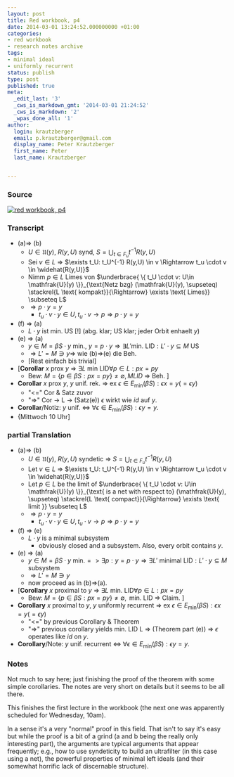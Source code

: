 ```yaml
---
layout: post
title: Red workbook, p4
date: 2014-03-01 13:24:52.000000000 +01:00
categories:
- red workbook
- research notes archive
tags:
- minimal ideal
- uniformly recurrent
status: publish
type: post
published: true
meta:
  _edit_last: '3'
  _cws_is_markdown_gmt: '2014-03-01 21:24:52'
  _cws_is_markdown: '2'
  _wpas_done_all: '1'
author:
  login: krautzberger
  email: p.krautzberger@gmail.com
  display_name: Peter Krautzberger
  first_name: Peter
  last_name: Krautzberger


---
```


### Source

[![red workbook, p4](assets/2014-02-26-23.37.09_cropped-693x1024.jpg)](http://boolesrings.org/krautzberger/files/2014/03/2014-02-26-23.37.09_cropped.jpg)

### Transcript

*   (a)=> (b)
    *   $U\in \mathfrak{U}(y)$, $R(y,U)$ synd, $S = \bigcup_{t\in F_u} t^{-1}R(y,U)$
    *   Sei $v\in L$ => $\exists t_U: t_U^{-1} R(y,U) \in v \Rightarrow t_u \cdot v \in \widehat{R(y,U)}$
    *   Nimm $p\in L$ Limes von $\underbrace{ \{ t_U \cdot v: U\in \mathfrak{U}(y) \}}_{\text{Netz bzg} (\mathfrak{U}(y), \supseteq) \stackrel{L \text{ kompakt}}{\Rightarrow} \exists \text{ Limes}} \subseteq L$
    *   $\Rightarrow p\cdot y = y$
        *   $t_u \cdot v \cdot y \in U, t_u \cdot v \rightarrow p \Rightarrow p\cdot y = y$
*   (f) => (a)
    *   $L \cdot y$ ist min. US [!] (abg. klar; US klar; jeder Orbit enhaelt $y$)
*   (e) => (a)
    *   $y\in M = \beta S \cdot y \text{ min., } y = p \cdot y \Rightarrow \exists L' \text{min. LID}: L' \cdot y \subseteq M \text{ US}$
    *   $\Rightarrow L' = M \ni y \Rightarrow$ wie (b)=>(e) die Beh.
    *   [Rest einfach bis trivial]
*   [**Corollar** $x$ prox $y$ => $\exists L \text{ min LID} \forall p \in L: px = py$
    *   Bew: $M = \{ p \in \beta S : px = py \} \neq \emptyset, MLID$ => Beh. ]
*   **Corollar** $x$ prox $y$, $y$ unif. rek. => ex $\epsilon \in E_{\min}(\beta S): \epsilon x = y (= \epsilon y)$
    *   "<=" Cor & Satz zuvor
    *   "=>" Cor -> L -> (Satz(e)) $\epsilon$ wirkt wie $id$ auf $y$.
*   **Corollar**/Notiz: $y$ unif. <=> $\forall \epsilon \in E_{\min}(\beta S): \epsilon y = y$.
*   {Mittwoch 10 Uhr]

### partial Translation

*   (a)=> (b)
    *   $U\in \mathfrak{U}(y)$, $R(y,U)$ syndetic => $S = \bigcup_{t\in F_u} t^{-1}R(y,U)$
    *   Let $v\in L$ => $\exists t_U: t_U^{-1} R(y,U) \in v \Rightarrow t_u \cdot v \in \widehat{R(y,U)}$
    *   Let $p\in L$ be the limit of $\underbrace{ \{ t_U \cdot v: U\in \mathfrak{U}(y) \}}_{\text{ is a net with respect to} (\mathfrak{U}(y), \supseteq) \stackrel{L \text{ compact}}{\Rightarrow} \exists \text{ limit }} \subseteq L$
    *   $\Rightarrow p\cdot y = y$
        *   $t_u \cdot v \cdot y \in U, t_u \cdot v \rightarrow p \Rightarrow p\cdot y = y$
*   (f) => (e)
    *   $L \cdot y$ is a minimal subsystem
        *   obviously closed and a subsystem. Also, every orbit contains $y$.
*   (e) => (a)
    *   $y\in M = \beta S \cdot y \text{ min.} => \exists p: y = p \cdot y \Rightarrow \exists L' \text{ minimal LID}: L' \cdot y \subseteq M \text{ subsystem}$
    *   $\Rightarrow L' = M \ni y$
    *   now proceed as in (b)=>(a).
*   [**Corollary** $x$ proximal to $y$ => $\exists L \text{ min. LID} \forall p \in L: px = py$
    *   Bew: $M = \{ p \in \beta S : px = py \} \neq \emptyset, \text{ min. LID}$ => Claim. ]
*   **Corollary** $x$ proximal to $y$, $y$ uniformly recurrent => ex $\epsilon \in E_{\min}(\beta S): \epsilon x = y (= \epsilon y)$
    *   "<=" by previous Corollary & Theorem
    *   "=>" previous corollary yields min. LID L => (Theorem part (e)) => $\epsilon$ operates like $id$ on $y$.
*   **Corollary**/Note: $y$ unif. recurrent <=> $\forall \epsilon \in E_{\min}(\beta S): \epsilon y = y$.

### Notes

Not much to say here; just finishing the proof of the theorem with some simple corollaries. The notes are very short on details but it seems to be all there.

This finishes the first lecture in the workbook (the next one was apparently scheduled for Wednesday, 10am).

In a sense it's a very "normal" proof in this field. That isn't to say it's easy but while the proof is a bit of a grind (a and b being the really only interesting part), the arguments are typical arguments that appear frequently; e.g., how to use syndeticity to build an ultrafilter (in this case using a net), the powerful properties of minimal left ideals (and their somewhat horrific lack of discernable structure).